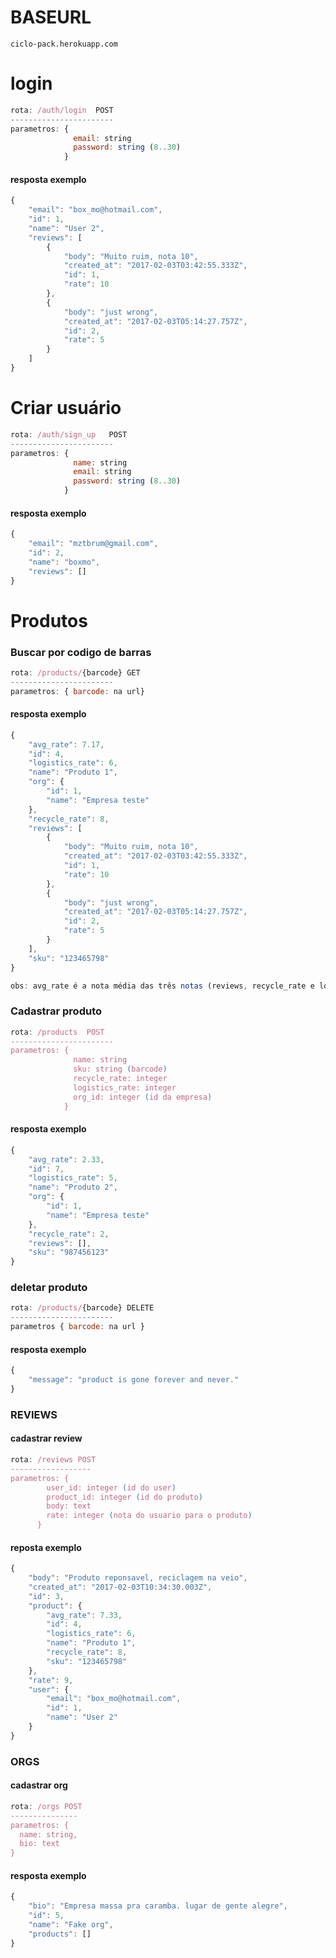 # BASEURL

```
ciclo-pack.herokuapp.com
```

# login

```javascript
rota: /auth/login  POST
-----------------------
parametros: {
              email: string
              password: string (8..30)
            }
```
#### resposta exemplo

```javascript
{
    "email": "box_mo@hotmail.com",
    "id": 1,
    "name": "User 2",
    "reviews": [
        {
            "body": "Muito ruim, nota 10",
            "created_at": "2017-02-03T03:42:55.333Z",
            "id": 1,
            "rate": 10
        },
        {
            "body": "just wrong",
            "created_at": "2017-02-03T05:14:27.757Z",
            "id": 2,
            "rate": 5
        }
    ]
}
```

# Criar usuário

```javascript
rota: /auth/sign_up   POST
-----------------------
parametros: {
              name: string
              email: string
              password: string (8..30)
            }
```
#### resposta exemplo

```javascript
{
    "email": "mztbrum@gmail.com",
    "id": 2,
    "name": "boxmo",
    "reviews": []
}

```

# Produtos

### Buscar por codigo de barras

```javascript
rota: /products/{barcode} GET
-----------------------
parametros: { barcode: na url}
```
#### resposta exemplo
```javascript
{
    "avg_rate": 7.17,
    "id": 4,
    "logistics_rate": 6,
    "name": "Produto 1",
    "org": {
        "id": 1,
        "name": "Empresa teste"
    },
    "recycle_rate": 8,
    "reviews": [
        {
            "body": "Muito ruim, nota 10",
            "created_at": "2017-02-03T03:42:55.333Z",
            "id": 1,
            "rate": 10
        },
        {
            "body": "just wrong",
            "created_at": "2017-02-03T05:14:27.757Z",
            "id": 2,
            "rate": 5
        }
    ],
    "sku": "123465798"
}

obs: avg_rate é a nota média das três notas (reviews, recycle_rate e logistics_rate)

```

### Cadastrar produto

```javascript
rota: /products  POST
-----------------------
parametros: {
              name: string
              sku: string (barcode)
              recycle_rate: integer
              logistics_rate: integer
              org_id: integer (id da empresa)
            }
```
#### resposta exemplo

```javascript
{
    "avg_rate": 2.33,
    "id": 7,
    "logistics_rate": 5,
    "name": "Produto 2",
    "org": {
        "id": 1,
        "name": "Empresa teste"
    },
    "recycle_rate": 2,
    "reviews": [],
    "sku": "987456123"
}
```

### deletar produto

```javascript
rota: /products/{barcode} DELETE
-----------------------
parametros { barcode: na url }
```
#### resposta exemplo

```javascript
{
    "message": "product is gone forever and never."
}
```

### REVIEWS

#### cadastrar review
```javascript
rota: /reviews POST
------------------
parametros: {
        user_id: integer (id do user)
        product_id: integer (id do produto)
        body: text
        rate: integer (nota do usuario para o produto)
      }
```
#### reposta exemplo
```javascript
{
    "body": "Produto reponsavel, reciclagem na veio",
    "created_at": "2017-02-03T10:34:30.003Z",
    "id": 3,
    "product": {
        "avg_rate": 7.33,
        "id": 4,
        "logistics_rate": 6,
        "name": "Produto 1",
        "recycle_rate": 8,
        "sku": "123465798"
    },
    "rate": 9,
    "user": {
        "email": "box_mo@hotmail.com",
        "id": 1,
        "name": "User 2"
    }
}

```

### ORGS

#### cadastrar org

```javascript
rota: /orgs POST
---------------
parametros: {
  name: string,
  bio: text
}
```
#### resposta exemplo

```javascript
{
    "bio": "Empresa massa pra caramba. lugar de gente alegre",
    "id": 5,
    "name": "Fake org",
    "products": []
}

```
